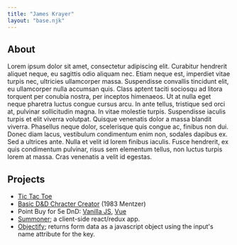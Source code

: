 ```yaml
---
title: "James Krayer"
layout: "base.njk"
---
```


<section>

## About

Lorem ipsum dolor sit amet, consectetur adipiscing elit. Curabitur hendrerit aliquet neque, eu sagittis odio aliquam nec. Etiam neque est, imperdiet vitae turpis nec, ultricies ullamcorper massa. Suspendisse convallis tincidunt elit, eu ullamcorper nulla accumsan quis. Class aptent taciti sociosqu ad litora torquent per conubia nostra, per inceptos himenaeos. Ut at nulla eget neque pharetra luctus congue cursus arcu. In ante tellus, tristique sed orci at, pulvinar sollicitudin magna. In vitae molestie turpis. Suspendisse iaculis turpis et elit viverra volutpat. Quisque venenatis dolor a massa blandit viverra. Phasellus neque dolor, scelerisque quis congue ac, finibus non dui. Donec diam lacus, vestibulum condimentum enim non, sodales dapibus ex. Sed a ultrices ante. Nulla et velit id lorem finibus iaculis. Fusce hendrerit, ex quis condimentum pulvinar, risus sem elementum tellus, non luctus turpis lorem at massa. Cras venenatis a velit id egestas.

</section>

<section>

## Projects

* [Tic Tac Toe](http://jameskrayer.com/tic-tac-toe/)
* [Basic D&D Chracter Creator](http://jameskrayer.com/basic/) (1983 Mentzer)
* Point Buy for 5e DnD: [Vanilla JS](http://jameskrayer.com/point-buy/vanillajs), [Vue](http://jameskrayer.com/point-buy/vue)
* [Summoner](http://jameskrayer.com/summoner); a client-side react/redux app.
* [Objectify](https://github.com/jkrayer/objectify); returns form data as a javascript object using the input's name attribute for the key.

</section>
